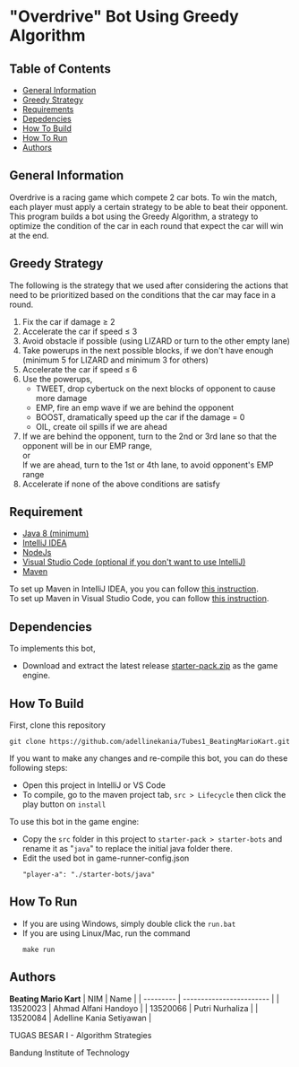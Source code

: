 # "Overdrive" Bot Using Greedy Algorithm

## Table of Contents
- [General Information](#general-information)
- [Greedy Strategy](#greedy-strategy)
- [Requirements](#requirement)
- [Depedencies](#depedencies)
- [How To Build](#how-to-build)
- [How To Run](#how-to-run)
- [Authors](#authors)

## General Information
Overdrive is a racing game which compete 2 car bots. To win the match, each player must apply a certain strategy to be able to beat their opponent. This program builds a bot using the Greedy Algorithm, a strategy to optimize the condition of the car in each round that expect the car will win at the end.

## Greedy Strategy
The following is the strategy that we used after considering the actions that need to be prioritized based on the conditions that the car may face in a round.
1. Fix the car if damage ≥ 2
2. Accelerate the car if speed ≤ 3
3. Avoid obstacle if possible (using LIZARD or turn to the other empty lane)
4. Take powerups in the next possible blocks, if we don't have enough (minimum 5 for LIZARD and minimum 3 for others)
5. Accelerate the car if speed ≤ 6
6. Use the powerups,
    - TWEET, drop cybertuck on the next blocks of opponent to cause more damage
    - EMP, fire an emp wave if we are behind the opponent
    - BOOST, dramatically speed up the car if the damage = 0
    - OIL, create oil spills if we are ahead
7. If we are behind the opponent, turn to the 2nd or 3rd lane  so that the opponent will be in our EMP range, <br/>
or <br />
If we are ahead, turn to the 1st or 4th lane, to avoid opponent's EMP range
8. Accelerate if none of the above conditions are satisfy


## Requirement
- [Java 8 (minimum)](https://www.oracle.com/java/technologies/downloads/#java8)
- [IntelliJ  IDEA](https://www.jetbrains.com/idea/)
- [NodeJs](https://nodejs.org/en/download/)
- [Visual Studio Code (optional if you don't want to use IntelliJ)](https://code.visualstudio.com/)
- [Maven](https://maven.apache.org/)

To set up Maven in IntelliJ IDEA, you you can follow [this instruction](https://www.jetbrains.com/help/idea/convert-a-regular-project-into-a-maven-project.html#develop_with_maven). <br />
To set up Maven in Visual Studio Code, you can follow [this instruction](https://code.visualstudio.com/docs/java/java-build).

## Dependencies
To implements this bot,
- Download and extract the latest release [starter-pack.zip](https://github.com/EntelectChallenge/2020-Overdrive/releases/tag/2020.3.4) as the game engine.

## How To Build
First, clone this repository
```
git clone https://github.com/adellinekania/Tubes1_BeatingMarioKart.git
```
If you want to make any changes and re-compile this bot, you can do these following steps:
- Open this project in IntelliJ or VS Code
- To compile, go to the maven project tab, ```src > Lifecycle``` then click the play button on ```install```

To use this bot in the game engine:
- Copy the ```src``` folder in this project to ```starter-pack > starter-bots``` and rename it as "```java```" to replace the initial java folder there.
- Edit the used bot in game-runner-config.json
    ```
    "player-a": "./starter-bots/java"
    ```

## How To Run
- If you are using Windows, simply double click the ```run.bat```
- If you are using Linux/Mac, run the command
    ```
    make run
    ```

## Authors

<b>Beating Mario Kart</b>
| NIM       | Name                     |
| --------- | ------------------------ |
| 13520023  | Ahmad Alfani Handoyo     |
| 13520066  | Putri Nurhaliza          |
| 13520084  | Adelline Kania Setiyawan |

TUGAS BESAR I - Algorithm Strategies

Bandung Institute of Technology